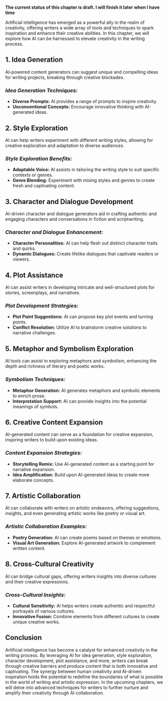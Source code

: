 **The current status of this chapter is draft. I will finish it later when I have time**

Artificial intelligence has emerged as a powerful ally in the realm of creativity, offering writers a wide array of tools and techniques to spark inspiration and enhance their creative abilities. In this chapter, we will explore how AI can be harnessed to elevate creativity in the writing process.

**1. Idea Generation**
----------------------

AI-powered content generators can suggest unique and compelling ideas for writing projects, breaking through creative blockades.

### *Idea Generation Techniques:*

* **Diverse Prompts:** AI provides a range of prompts to inspire creativity.
* **Unconventional Concepts:** Encourage innovative thinking with AI-generated ideas.

**2. Style Exploration**
------------------------

AI can help writers experiment with different writing styles, allowing for creative exploration and adaptation to diverse audiences.

### *Style Exploration Benefits:*

* **Adaptable Voice:** AI assists in tailoring the writing style to suit specific contexts or genres.
* **Genre Blending:** Experiment with mixing styles and genres to create fresh and captivating content.

**3. Character and Dialogue Development**
-----------------------------------------

AI-driven character and dialogue generators aid in crafting authentic and engaging characters and conversations in fiction and scriptwriting.

### *Character and Dialogue Enhancement:*

* **Character Personalities:** AI can help flesh out distinct character traits and quirks.
* **Dynamic Dialogues:** Create lifelike dialogues that captivate readers or viewers.

**4. Plot Assistance**
----------------------

AI can assist writers in developing intricate and well-structured plots for stories, screenplays, and narratives.

### *Plot Development Strategies:*

* **Plot Point Suggestions:** AI can propose key plot events and turning points.
* **Conflict Resolution:** Utilize AI to brainstorm creative solutions to narrative challenges.

**5. Metaphor and Symbolism Exploration**
-----------------------------------------

AI tools can assist in exploring metaphors and symbolism, enhancing the depth and richness of literary and poetic works.

### *Symbolism Techniques:*

* **Metaphor Generation:** AI generates metaphors and symbolic elements to enrich prose.
* **Interpretation Support:** AI can provide insights into the potential meanings of symbols.

**6. Creative Content Expansion**
---------------------------------

AI-generated content can serve as a foundation for creative expansion, inspiring writers to build upon existing ideas.

### *Content Expansion Strategies:*

* **Storytelling Remix:** Use AI-generated content as a starting point for narrative expansion.
* **Idea Amplification:** Build upon AI-generated ideas to create more elaborate concepts.

**7. Artistic Collaboration**
-----------------------------

AI can collaborate with writers on artistic endeavors, offering suggestions, insights, and even generating artistic works like poetry or visual art.

### *Artistic Collaboration Examples:*

* **Poetry Generation:** AI can create poems based on themes or emotions.
* **Visual Art Generation:** Explore AI-generated artwork to complement written content.

**8. Cross-Cultural Creativity**
--------------------------------

AI can bridge cultural gaps, offering writers insights into diverse cultures and their creative expressions.

### *Cross-Cultural Insights:*

* **Cultural Sensitivity:** AI helps writers create authentic and respectful portrayals of various cultures.
* **Innovative Fusion:** Combine elements from different cultures to create unique creative works.

**Conclusion**
--------------

Artificial intelligence has become a catalyst for enhanced creativity in the writing process. By leveraging AI for idea generation, style exploration, character development, plot assistance, and more, writers can break through creative barriers and produce content that is both innovative and captivating. The synergy between human creativity and AI-driven inspiration holds the potential to redefine the boundaries of what is possible in the world of writing and artistic expression. In the upcoming chapters, we will delve into advanced techniques for writers to further nurture and amplify their creativity through AI collaboration.
